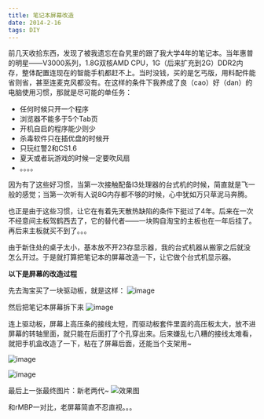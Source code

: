 ```yaml
---
title: 笔记本屏幕改造
date: 2014-2-16
tags: DIY
---
```


前几天收拾东西，发现了被我遗忘在旮旯里的跟了我大学4年的笔记本。当年惠普的明星——V3000系列，1.8G双核AMD CPU，1G（后来扩充到2G）DDR2内存，整体配置连现在的智能手机都赶不上。当时没钱，买的是乞丐版，用料配件能省则省，甚至连麦克风都没有。在这样的条件下我养成了良（cao）好（dan）的电脑使用习惯，那就是尽可能的单任务：

* 任何时候只开一个程序
* 浏览器不能多于5个Tab页
* 开机自启的程序能少则少
* 杀毒软件只在插优盘的时候开
* 只玩红警2和CS1.6
* 夏天或者玩游戏的时候一定要吹风扇
* 。。。。

因为有了这些好习惯，当第一次接触配备I3处理器的台式机的时候，简直就是飞一般的感觉；当第一次听有人说8G内存都不够的时候，心中犹如万只草泥马奔腾。

也正是由于这些习惯，让它在有着先天散热缺陷的条件下挺过了4年。后来在一次不经意间主板驾鹤西去了，它的替代者——一块购自淘宝的主板也在一年后挂了。再后来主板就买不到了。。。

由于新住处的桌子太小，基本放不开23存显示器，我的台式机器从搬家之后就没怎么开过。于是就打算把笔记本的屏幕改造一下，让它做个台式机显示器。

**以下是屏幕的改造过程**

先去淘宝买了一块驱动板，就是这样：
![image](http://ww2.sinaimg.cn/large/62707ca0gw1edkju61h29j20qo0hl79e.jpg)

然后把笔记本屏幕拆下来
![image](http://ww1.sinaimg.cn/large/62707ca0gw1edkjmaquq8j21kw16oaqe.jpg)

连上驱动板，屏幕上高压条的接线太短，而驱动板套件里面的高压板太大，放不进屏幕的转轴里面，就只能在后面打了个孔穿出来。后来嫌乱七八糟的接线太难看，就把手机盒改造了一下，粘在了屏幕后面，还能当个支架用~

![image](http://ww2.sinaimg.cn/large/62707ca0gw1edkjmzo8nij21kw16o7l7.jpg)

![image](http://ww4.sinaimg.cn/large/62707ca0gw1edkjnnf8uqj21kw16o1d3.jpg)

最后上一张最终图片：新老两代~
![效果图](http://ww2.sinaimg.cn/large/62707ca0gw1edkjk0sbe5j21kw16oavg.jpg)

和rMBP一对比，老屏幕简直不忍直视。。。
